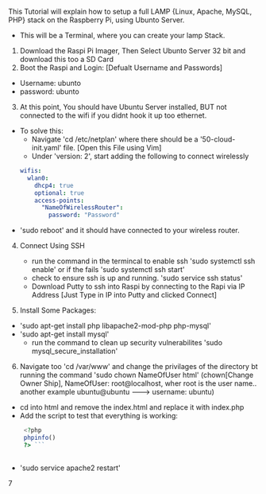 This Tutorial will explain how to setup a full LAMP {Linux, Apache, MySQL, PHP} stack on the Raspberry Pi, using Ubunto Server.
- This will be a Terminal, where you can create your lamp Stack.


1) Download the Raspi Pi Imager, Then Select Ubunto Server 32 bit and download this too a SD Card
2) Boot the Raspi and Login:
  [Defualt Username and Passwords]
  - Username: ubunto
  - password: ubunto
3) At this point, You should have Ubuntu Server installed, BUT not connected to the wifi if you didnt hook it up too ethernet.
  - To solve this:
      - Navigate 'cd /etc/netplan' where there should be a '50-cloud-init.yaml' file. [Open this File using Vim]
      - Under 'version: 2', start adding the following to connect wirelessly
      ```yaml
      wifis:
        wlan0:
          dhcp4: true
          optional: true
          access-points:
            "NameOfWirelessRouter":
              password: "Password"
      ```
   - 'sudo reboot' and it should have connected to your wireless router.

   
4) Connect Using SSH
   - run the command in the termincal to enable ssh 'sudo systemctl ssh enable' or if the fails 'sudo systemctl ssh start'
   - check to ensure ssh is up and running. 'sudo service ssh status'
   - Download Putty to ssh into Raspi by connecting to the Rapi via IP Address [Just Type in IP into Putty and clicked Connect]
   
5) Install Some Packages:
  - 'sudo apt-get install php libapache2-mod-php php-mysql'
  - 'sudo apt-get install mysql'
      - run the command to clean up security vulnerabilites 'sudo mysql_secure_installation'
6) Navigate too 'cd /var/www' and change the privilages of the directory bt running the command 'sudo chown NameOfUser html' (chown[Change Owner Ship], NameOfUser: root@localhost, wher root is the user name.. another example ubuntu@ubuntu ---> username: ubuntu)
  - cd into html and remove the index.html and replace it with index.php
  - Add the script to test that everything is working:
    ```php
     <?php
     phpinfo()
     ?> ```
     
  - 'sudo service apache2 restart'
  

7
